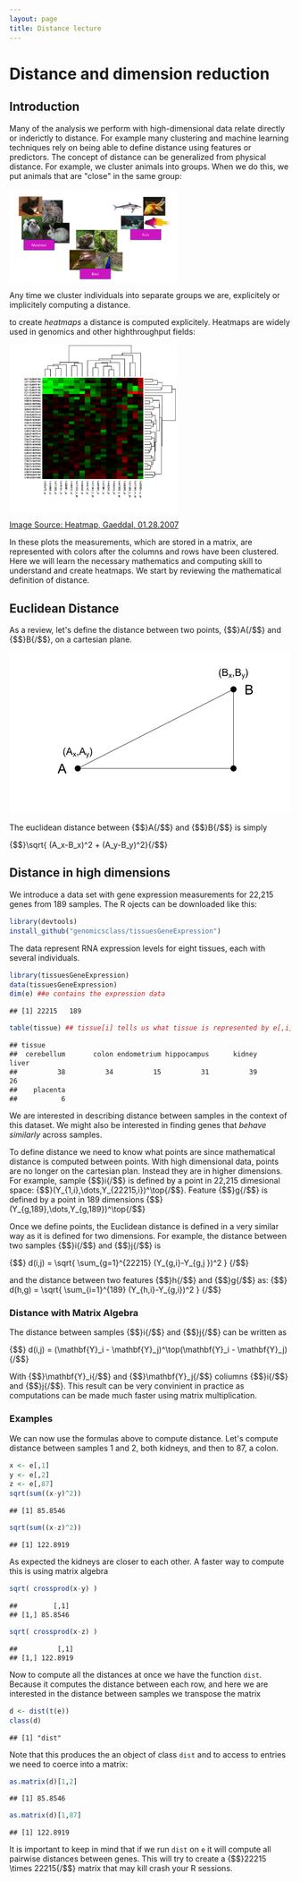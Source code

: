 ```yaml
---
layout: page
title: Distance lecture
---
```




# Distance and dimension reduction

## Introduction

Many of the analysis we perform with high-dimensional data relate directly or inderictly to distance. For example many clustering and machine learning techniques rely on being able to define distance using features or predictors. The concept of distance can be generalized from  physical distance. For example, we cluster animals into groups. When we do this, we put animals that are "close" in the same group:

<img src="images/animals.png" align="middle" width="300">

Any time we cluster individuals into separate groups we are, explicitely or implicitely computing a distance. 

to create _heatmaps_ a distance is computed explicitely. Heatmaps are widely used in genomics and other highthroughput fields:

<img src="images/Heatmap.png" align="middle" width="300">

[Image Source: Heatmap, Gaeddal, 01.28.2007](http://commons.wikimedia.org/wiki/File:Heatmap.png) 

In these plots the measurements, which are stored in a matrix, are represented with colors after the columns and rows have been clustered. 
Here we will learn the necessary mathematics and computing skill to understand and create heatmaps. We start by reviewing the mathematical definition of distance. 


## Euclidean Distance

As a review, let's define the distance between two points, {$$}A{/$$} and {$$}B{/$$}, on a cartesian plane.

![plot of chunk unnamed-chunk-1](images/distance-unnamed-chunk-1-1.png) 

The euclidean distance between {$$}A{/$$} and {$$}B{/$$} is simply

{$$}\sqrt{ (A_x-B_x)^2 + (A_y-B_y)^2}{/$$}


## Distance in high dimensions

We introduce a data set with gene expression measurements for 22,215 genes from 189 samples. The R ojects can be downloaded like this:


```r
library(devtools)
install_github("genomicsclass/tissuesGeneExpression")
```

The data represent RNA expression levels for eight tissues, each with several individuals.


```r
library(tissuesGeneExpression)
data(tissuesGeneExpression)
dim(e) ##e contains the expression data
```

```
## [1] 22215   189
```

```r
table(tissue) ## tissue[i] tells us what tissue is represented by e[,i]
```

```
## tissue
##  cerebellum       colon endometrium hippocampus      kidney       liver 
##          38          34          15          31          39          26 
##    placenta 
##           6
```

We are interested in describing distance between samples in the context of this dataset. We might also be interested in finding genes that _behave similarly_ across samples.

To define distance we need to know what points are since mathematical distance is computed between points. With high dimensional data, points are no longer on the cartesian plan. Instead they are in higher dimensions. For example, sample {$$}i{/$$} is defined by a point in 22,215 dimesional space: {$$}(Y_{1,i},\dots,Y_{22215,i})^\top{/$$}. Feature {$$}g{/$$} is defined by a point in 189 dimensions {$$}(Y_{g,189},\dots,Y_{g,189})^\top{/$$}

Once we define points, the Euclidean distance is defined in a very similar way as it is defined for two dimensions. For example, the  distance between two samples {$$}i{/$$} and {$$}j{/$$} is

{$$}
d(i,j) = \sqrt{ \sum_{g=1}^{22215} (Y_{g,i}-Y_{g,j })^2 }
{/$$}

and the distance between two features {$$}h{/$$} and {$$}g{/$$} as:
{$$}
d(h,g) = \sqrt{ \sum_{i=1}^{189} (Y_{h,i}-Y_{g,i})^2 }
{/$$}


### Distance with Matrix Algebra

The distance between samples {$$}i{/$$} and {$$}j{/$$} can be written as

{$$} d(i,j) = (\mathbf{Y}_i - \mathbf{Y}_j)^\top(\mathbf{Y}_i - \mathbf{Y}_j){/$$}

With {$$}\mathbf{Y}_i{/$$} and {$$}\mathbf{Y}_j{/$$} coliumns {$$}i{/$$} and {$$}j{/$$}. This result can be very convinient in practice as computations can be made much faster using matrix multiplication.

### Examples

We can now use the formulas above to compute distance. Let's compute distance between samples 1 and 2, both kidneys, and then to 87, a colon.


```r
x <- e[,1]
y <- e[,2]
z <- e[,87]
sqrt(sum((x-y)^2))
```

```
## [1] 85.8546
```

```r
sqrt(sum((x-z)^2))
```

```
## [1] 122.8919
```

As expected the kidneys are closer to each other. A faster way to compute this is using matrix algebra


```r
sqrt( crossprod(x-y) )
```

```
##         [,1]
## [1,] 85.8546
```

```r
sqrt( crossprod(x-z) )
```

```
##          [,1]
## [1,] 122.8919
```

Now to compute all the distances at once we have the function `dist`. Because it computes the distance between each row, and here we are interested in the distance between samples we transpose the matrix


```r
d <- dist(t(e))
class(d)
```

```
## [1] "dist"
```

Note that this produces the an object of class `dist` and to access to entries we need to coerce into a matrix:


```r
as.matrix(d)[1,2]
```

```
## [1] 85.8546
```

```r
as.matrix(d)[1,87]
```

```
## [1] 122.8919
```

It is important to keep in mind that if we run `dist` on `e` it will compute all pairwise distances between genes. This will try to create a {$$}22215 \times 22215{/$$} matrix that may kill crash your R sessions.


